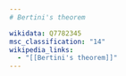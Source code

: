 ```yaml
---
# Bertini's theorem

wikidata: Q7782345
msc_classification: "14"
wikipedia_links:
  - "[[Bertini's theorem]]"
---
```

